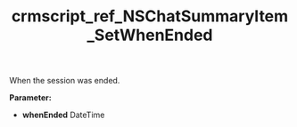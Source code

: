 ﻿---
title: crmscript_ref_NSChatSummaryItem_SetWhenEnded
description: NSChatSummaryItem.SetWhenEnded(DateTime whenEnded)
intellisense: NSChatSummaryItem.SetWhenEnded
keywords: NSChatSummaryItem, GetWhenEnded
so.topic: reference
---

When the session was ended.

**Parameter:** 
 - **whenEnded** DateTime

